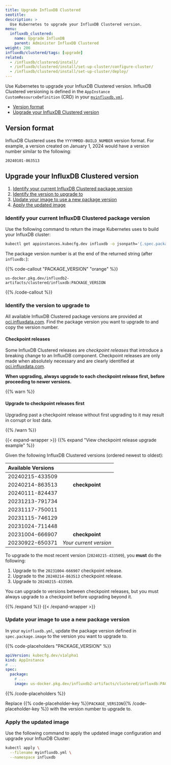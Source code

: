 ```yaml
---
title: Upgrade InfluxDB Clustered
seotitle:
description: >
  Use Kubernetes to upgrade your InfluxDB Clustered version.
menu:
  influxdb_clustered:
    name: Upgrade InfluxDB
    parent: Administer InfluxDB Clustered
weight: 206
influxdb/clustered/tags: [upgrade]
related:
  - /influxdb/clustered/install/
  - /influxdb/clustered/install/set-up-cluster/configure-cluster/
  - /influxdb/clustered/install/set-up-cluster/deploy/
---
```


Use Kubernetes to upgrade your InfluxDB Clustered version.
InfluxDB Clustered versioning is defined in the `AppInstance`
`CustomResourceDefinition` (CRD) in your
[`myinfluxdb.yml`](/influxdb/clustered/install/set-up-cluster/configure-cluster/).

- [Version format](#version-format)
- [Upgrade your InfluxDB Clustered version](#upgrade-your-influxdb-clustered-version)

## Version format

InfluxDB Clustered uses the `YYYYMMDD-BUILD_NUMBER` version format.
For example, a version created on January 1, 2024 would have a version number
similar to the following:

```
20240101-863513
```

## Upgrade your InfluxDB Clustered version

1. [Identify your current InfluxDB Clustered package version](#identify-your-current-influxdb-clustered-package-version)
2. [Identify the version to upgrade to](#identify-the-version-to-upgrade-to)
3. [Update your image to use a new package version](#update-your-image-to-use-a-new-package-version)
4. [Apply the updated image](#apply-the-updated-image)

### Identify your current InfluxDB Clustered package version

Use the following command to return the image Kubernetes uses to build your
InfluxDB cluster:

```sh
kubectl get appinstances.kubecfg.dev influxdb -o jsonpath='{.spec.package.image}'
```

The package version number is at the end of the returned string (after `influxdb:`):

{{% code-callout "PACKAGE_VERSION" "orange" %}}

```
us-docker.pkg.dev/influxdb2-artifacts/clustered/influxdb:PACKAGE_VERSION
```

{{% /code-callout %}}

### Identify the version to upgrade to

All available InfluxDB Clustered package versions are provided at
[oci.influxdata.com](https://oci.influxdata.com).
Find the package version you want to upgrade to and copy the version number.


#### Checkpoint releases

Some InfluxDB Clustered releases are _checkpoint releases_ that introduce a
breaking change to an InfluxDB component.
Checkpoint releases are only made when absolutely necessary and are clearly
identified at [oci.influxdata.com](https://oci.influxdata.com).

**When upgrading, always upgrade to each checkpoint release first, before proceeding
to newer versions.**

{{% warn %}}

#### Upgrade to checkpoint releases first

Upgrading past a checkpoint release without first upgrading to it may result
in corrupt or lost data.

{{% /warn %}}

{{< expand-wrapper >}}
{{% expand "View checkpoint release upgrade example" %}}

Given the following InfluxDB Clustered versions (ordered newest to oldest):

| Available Versions |                                            |
| :----------------- | :----------------------------------------: |
| 20240215-433509    |                                            |
| 20240214-863513    | <strong class="orange">checkpoint</strong> |
| 20240111-824437    |                                            |
| 20231213-791734    |                                            |
| 20231117-750011    |                                            |
| 20231115-746129    |                                            |
| 20231024-711448    |                                            |
| 20231004-666907    | <strong class="orange">checkpoint</strong> |
| 20230922-650371    | <em class="blue">Your current version</em> |

To upgrade to the most recent version (`20240215-433509`), you **must** do the
following:

1. Upgrade to the `20231004-666907` checkpoint release.
2. Upgrade to the `20240214-863513` checkpoint release.
3. Upgrade to `20240215-433509`.

You can upgrade to versions between checkpoint releases, but you must always
upgrade to a checkpoint before upgrading beyond it.

{{% /expand %}}
{{< /expand-wrapper >}}

### Update your image to use a new package version

In your `myinfluxdb.yml`, update the package version defined in
`spec.package.image` to the version you want to upgrade to.

{{% code-placeholders "PACKAGE_VERSION" %}}

```yml
apiVersion: kubecfg.dev/v1alpha1
kind: AppInstance
# ...
spec:
  package:
    # ...
    image: us-docker.pkg.dev/influxdb2-artifacts/clustered/influxdb:PACKAGE_VERSION
```

{{% /code-placeholders %}}

Replace {{% code-placeholder-key %}}`PACKAGE_VERSION`{{% /code-placeholder-key %}} with
the version number to upgrade to.

### Apply the updated image

Use the following command to apply the updated image configuration and upgrade
your InfluxDB Cluster:

```sh
kubectl apply \
  --filename myinfluxdb.yml \
  --namespace influxdb
```
